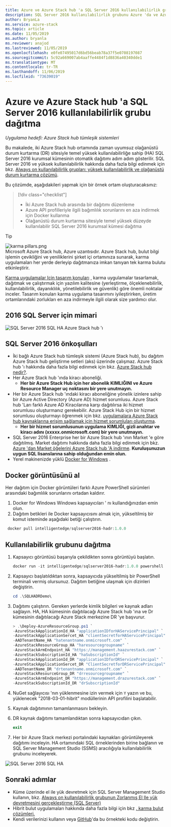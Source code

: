 ```yaml
---
title: Azure ve Azure Stack hub 'a SQL Server 2016 kullanılabilirlik grubu dağıtma
description: SQL Server 2016 kullanılabilirlik grubunu Azure 'da ve Azure Stack hub 'a dağıtmayı öğrenin
author: BryanLa
ms.service: azure-stack
ms.topic: article
ms.date: 11/05/2019
ms.author: bryanla
ms.reviewer: anajod
ms.lastreviewed: 11/05/2019
ms.openlocfilehash: e0fe07495017d6bd56beab78a37f5e0708197087
ms.sourcegitcommit: 5c92a669007ab4aaffe4484f1d8836a40340dde1
ms.translationtype: MT
ms.contentlocale: tr-TR
ms.lasthandoff: 11/06/2019
ms.locfileid: "73639019"
---
```

# <a name="deploy-a-sql-server-2016-availability-group-to-azure-and-azure-stack-hub"></a>Azure ve Azure Stack hub 'a SQL Server 2016 kullanılabilirlik grubu dağıtma

*Uygulama hedefi: Azure Stack hub tümleşik sistemleri*

Bu makalede, iki Azure Stack hub ortamında zaman uyumsuz olağanüstü durum kurtarma (DR) sitesiyle temel yüksek kullanılabilirliğe sahip (HA) SQL Server 2016 kurumsal kümesinin otomatik dağıtımı adım adım gösterilir. SQL Server 2016 ve yüksek kullanılabilirlik hakkında daha fazla bilgi edinmek için bkz. [Always on kullanılabilirlik grupları: yüksek kullanılabilirlik ve olağanüstü durum kurtarma çözümü](https://docs.microsoft.com/sql/database-engine/availability-groups/windows/always-on-availability-groups-sql-server?view=sql-server-2016).

Bu çözümde, aşağıdakileri yapmak için bir örnek ortam oluşturacaksınız:

> [!div class="checklist"]
> - İki Azure Stack hub arasında bir dağıtımı düzenleme
> - Azure API profilleriyle ilgili bağımlılık sorunlarını en aza indirmek için Docker kullanma
> - Olağanüstü durum kurtarma sitesiyle temel yüksek düzeyde kullanılabilir SQL Server 2016 kurumsal kümesi dağıtma

> [!Tip]  
> ![karma pillars.png](./media/solution-deployment-guide-cross-cloud-scaling/hybrid-pillars.png)  
> Microsoft Azure Stack hub, Azure uzantısıdır. Azure Stack hub, bulut bilgi işlemin çevikliğini ve yeniliklerini şirket içi ortamınıza sunarak, karma uygulamaları her yerde derleyip dağıtmanıza imkan tanıyan tek karma bulutu etkinleştirir.  
> 
> [Karma uygulamalar Için tasarım konuları](overview-app-design-considerations.md) , karma uygulamalar tasarlamak, dağıtmak ve çalıştırmak için yazılım kalitesine (yerleştirme, ölçeklenebilirlik, kullanılabilirlik, dayanıklılık, yönetilebilirlik ve güvenlik) göre önemli noktalar inceler. Tasarım konuları karma uygulama tasarımını iyileştirirken, üretim ortamlarındaki zorlukları en aza indirmeyle ilgili olarak size yardımcı olur.

## <a name="architecture-for-sql-server-2016"></a>2016 SQL Server için mimari

![SQL Server 2016 SQL HA Azure Stack hub 'ı](media/solution-deployment-guide-sql-ha/image1.png)

## <a name="prerequisites-for-sql-server-2016"></a>SQL Server 2016 önkoşulları

  - İki bağlı Azure Stack hub tümleşik sistemi (Azure Stack hub), bu dağıtım Azure Stack hub geliştirme setleri (aks) üzerinde çalışmaz. Azure Stack hub 'ı hakkında daha fazla bilgi edinmek için bkz. [Azure Stack hub nedir?](https://azure.microsoft.com/overview/azure-stack/).
  - Her Azure Stack hub 'ında kiracı aboneliği.    
      - **Her bir Azure Stack Hub için her abonelik KIMLIĞINI ve Azure Resource Manager uç noktasını bir yere unutmayın.**
  - Her bir Azure Stack hub 'ındaki kiracı aboneliğine yönelik izinlere sahip bir Azure Active Directory (Azure AD) hizmet sorumlusu. Azure Stack hub 'Ları farklı Azure AD Kiracılarına karşı dağıtılırsa iki hizmet sorumlusu oluşturmanız gerekebilir. Azure Stack Hub için bir hizmet sorumlusu oluşturmayı öğrenmek için bkz. [uygulamalara Azure Stack hub kaynaklarına erişim sağlamak için hizmet sorumluları oluşturma](https://docs.microsoft.com/azure-stack/user/azure-stack-create-service-principals).
      - **Her bir hizmet sorumlusunun uygulama KIMLIĞI, gizli anahtar ve kiracı adını (xxxxx.onmicrosoft.com) bir yere unutmayın.**
  - SQL Server 2016 Enterprise her bir Azure Stack hub 'ının Market 'e göre dağıtılmış. Market dağıtımı hakkında daha fazla bilgi edinmek için bkz. [Azure 'dan Market öğelerini Azure Stack hub 'A indirme](https://docs.microsoft.com/azure-stack/operator/azure-stack-download-azure-marketplace-item).
    **Kuruluşunuzun uygun SQL lisanslarına sahip olduğundan emin olun.**
  - Yerel makinenizde yüklü [Docker for Windows](https://docs.docker.com/docker-for-windows/) .

## <a name="get-the-docker-image"></a>Docker görüntüsünü al

Her dağıtım için Docker görüntüleri farklı Azure PowerShell sürümleri arasındaki bağımlılık sorunlarını ortadan kaldırır.

1.  Docker for Windows Windows kapsayıcıları ' nı kullandığınızdan emin olun.
2.  Dağıtım betikleri ile Docker kapsayıcısını almak için, yükseltilmiş bir komut isteminde aşağıdaki betiği çalıştırın.

```powershell  
 docker pull intelligentedge/sqlserver2016-hadr:1.0.0
```

## <a name="deploy-the-availability-group"></a>Kullanılabilirlik grubunu dağıtma

1.  Kapsayıcı görüntüsü başarıyla çekildikten sonra görüntüyü başlatın.

      ```powershell  
      docker run -it intelligentedge/sqlserver2016-hadr:1.0.0 powershell
      ```

2.  Kapsayıcı başlatıldıktan sonra, kapsayıcıda yükseltilmiş bir PowerShell terminali vermiş olursunuz. Dağıtım betiğine ulaşmak için dizinleri değiştirin.

      ```powershell  
      cd .\SQLHADRDemo\
      ```

3.  Dağıtımı çalıştırın. Gereken yerlerde kimlik bilgileri ve kaynak adları sağlayın. HA, HA kümesinin dağıtılacağı Azure Stack hub 'ına ve Dr kümesinin dağıtılacağı Azure Stack merkezine DR 'ye başvurur.

      ```powershell
      > .\Deploy-AzureResourceGroup.ps1 `
      -AzureStackApplicationId_HA "applicationIDforHAServicePrincipal" `
      -AzureStackApplicationSercet_HA "clientSecretforHAServicePrincipal" `
      -AADTenantName_HA "hatenantname.onmicrosoft.com" `
      -AzureStackResourceGroup_HA "haresourcegroupname" `
      -AzureStackArmEndpoint_HA "https://management.haazurestack.com" `
      -AzureStackSubscriptionId_HA "haSubscriptionId" `
      -AzureStackApplicationId_DR "applicationIDforDRServicePrincipal" `
      -AzureStackApplicationSercet_DR "ClientSecretforDRServicePrincipal" `
      -AADTenantName_DR "drtenantname.onmicrosoft.com" `
      -AzureStackResourceGroup_DR "drresourcegroupname" `
      -AzureStackArmEndpoint_DR "https://management.drazurestack.com" `
      -AzureStackSubscriptionId_DR "drSubscriptionId"
      ```

4.  NuGet sağlayıcısı 'nın yüklenmesine izin vermek için `Y` yazın ve bu, yüklenecek "2018-03-01-hibrit" modüllerinin API profilini başlatabilir.

5.  Kaynak dağıtımının tamamlanmasını bekleyin.

6.  DR kaynak dağıtımı tamamlandıktan sonra kapsayıcıdan çıkın.

      ```powershell
      exit
      ```

7.  Her bir Azure Stack merkezi portalındaki kaynakları görüntüleyerek dağıtımı inceleyin. HA ortamındaki SQL örneklerinden birine bağlanın ve SQL Server Management Studio (SSMS) aracılığıyla kullanılabilirlik grubunu inceleyerek.

![SQL Server 2016 SQL HA](media/solution-deployment-guide-sql-ha/image2.png)

## <a name="next-steps"></a>Sonraki adımlar

  - Küme üzerinde el ile yük devretmek için SQL Server Management Studio kullanın, bkz. [Always on kullanılabilirlik grubunun Zorlanmış El Ile yük devretmesini gerçekleştirme (SQL Server)](https://docs.microsoft.com/sql/database-engine/availability-groups/windows/perform-a-forced-manual-failover-of-an-availability-group-sql-server?view=sql-server-2017)
  - Hibrit bulut uygulamaları hakkında daha fazla bilgi için bkz [. karma bulut çözümleri.](https://aka.ms/azsdevtutorials)
  - Kendi verilerinizi kullanın veya [GitHub](https://github.com/Azure-Samples/azure-intelligent-edge-patterns)'da bu örnekteki kodu değiştirin.

